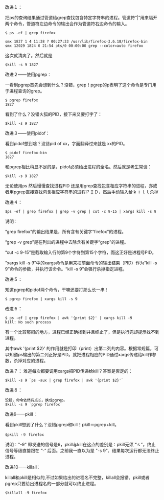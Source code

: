 改进１：

把ps的查询结果通过管道给grep查找包含特定字符串的进程。管道符“|”用来隔开两个命令，管道符左边命令的输出会作为管道符右边命令的输入。
```
$ ps -ef | grep firefox

smx 1827 1 4 11:38 ? 00:27:33 /usr/lib/firefox-3.6.18/firefox-bin
smx 12029 1824 0 21:54 pts/0 00:00:00 grep --color=auto firefox
```
这次就清爽了。然后就是
```
$kill -s 9 1827
```
 

改进２——使用pgrep：

一看到pgrep首先会想到什么？没错，grep！pgrep的p表明了这个命令是专门用于进程查询的grep。
```
$ pgrep firefox
1827
```
看到了什么？没错火狐的PID，接下来又要打字了：
```
$kill -s 9 1827
```
 

改进３——使用pidof：

看到pidof想到啥？没错pid of xx，字面翻译过来就是 xx的PID。
```
$ pidof firefox-bin
1827
```
和pgrep相比稍显不足的是，pidof必须给出进程的全名。然后就是老生常谈：
```
$kill -s 9 1827
```
无论使用ps 然后慢慢查找进程PID 还是用grep查找包含相应字符串的进程，亦或者用pgrep直接查找包含相应字符串的进程ＰＩＤ，然后手动输入给ｋｉｌｌ杀掉

 

改进４：
```
$ps -ef | grep firefox | grep -v grep | cut -c 9-15 | xargs kill -s 9
```
说明：

“grep firefox”的输出结果是，所有含有关键字“firefox”的进程。

“grep -v grep”是在列出的进程中去除含有关键字“grep”的进程。

“cut -c 9-15”是截取输入行的第9个字符到第15个字符，而这正好是进程号PID。

“xargs kill -s 9”中的xargs命令是用来把前面命令的输出结果（PID）作为“kill -s 9”命令的参数，并执行该命令。“kill -s 9”会强行杀掉指定进程。

 

改进５：

知道pgrep和pidof两个命令，干嘛还要打那么长一串！
```
$ pgrep firefox | xargs kill -s 9
```
改进６：
```
$ ps -ef | grep firefox | awk '{print $2}' | xargs kill -9
kill: No such process
```
有一个比较郁闷的地方，进程已经正确找到并且终止了，但是执行完却提示找不到进程。

其中awk '{print $2}' 的作用就是打印（print）出第二列的内容。根据常规篇，可以知道ps输出的第二列正好是PID。就把进程相应的PID通过xargs传递给kill作参数，杀掉对应的进程。

改进７：
难道每次都要调用xargs把PID传递给kill？答案是否定的：
```
$kill -s 9 `ps -aux | grep firefox | awk '{print $2}'`
```
 

改进８：
```
没错，命令依然有点长，换成pgrep。
$kill -s 9 `pgrep firefox`
```
 

改进9——pkill：

看到pkill想到了什么？没错pgrep和kill！pkill＝pgrep+kill。
```
$pkill -９ firefox
```
说明："-9" 即发送的信号是9，pkill与kill在这点的差别是：pkill无须 “ｓ”，终止信号等级直接跟在 “-“ 后面。之前我一直以为是 "-s 9"，结果每次运行都无法终止进程。

 

改进10——killall：

killall和pkill是相似的,不过如果给出的进程名不完整，killall会报错。pkill或者pgrep只要给出进程名的一部分就可以终止进程。
```
$killall -9 firefox
```
